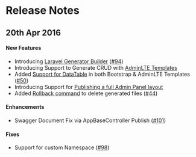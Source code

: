 # Release Notes

## 20th Apr 2016

#### New Features
- Introducing [Laravel Generator Builder](http://labs.infyom.com/laravelgenerator/docs/generator-gui-interface) ([#94](https://github.com/InfyOmLabs/laravel-generator/issues/94))
- Introducing Support to Generate CRUD with [AdminLTE Templates](http://labs.infyom.com/laravelgenerator/docs/templates/adminlte)
- Added [Support for DataTable](http://labs.infyom.com/laravelgenerator/docs/options/scaffold-options) in both Bootstrap & AdminLTE Templates ([#50](https://github.com/InfyOmLabs/laravel-generator/issues/50))
- Introducing Support for [Publishing a full Admin Panel layout](http://labs.infyom.com/laravelgenerator/docs/advanced/publish-layout)
- Added [Rollback command](http://labs.infyom.com/laravelgenerator/docs/advanced/commands) to delete generated files ([#44](https://github.com/InfyOmLabs/laravel-generator/issues/44))
 
#### Enhancements
- Swagger Document Fix via AppBaseController Publish ([#101](https://github.com/InfyOmLabs/laravel-generator/issues/101))

#### Fixes
- Support for custom Namespace ([#98](https://github.com/InfyOmLabs/laravel-generator/issues/98))